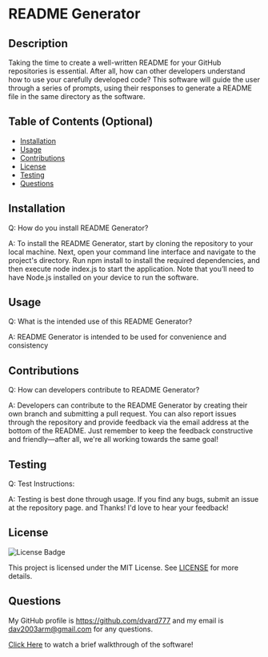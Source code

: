 # README Generator

## Description

Taking the time to create a well-written README for your GitHub repositories is essential. After all, how can other developers understand how to use your carefully developed code? This software will guide the user through a series of prompts, using their responses to generate a README file in the same directory as the software.

## Table of Contents (Optional)


- [Installation](#installation)
- [Usage](#usage)
- [Contributions](#contributions)
- [License](#license)
- [Testing](#Testing)
- [Questions](#Questions)


## Installation

Q: How do you install README Generator?

A: To install the README Generator, start by cloning the repository to your local machine. Next, open your command line interface and navigate to the project's directory. Run npm install to install the required dependencies, and then execute node index.js to start the application. Note that you’ll need to have Node.js installed on your device to run the software.


## Usage

Q: What is the intended use of this README Generator?

A: README Generator is intended to be used for convenience and consistency


## Contributions

Q: How can developers contribute to README Generator?

A: Developers can contribute to the README Generator by creating their own branch and submitting a pull request. You can also report issues through the repository and provide feedback via the email address at the bottom of the README. Just remember to keep the feedback constructive and friendly—after all, we're all working towards the same goal!


## Testing

Q: Test Instructions:

A: Testing is best done through usage. If you find any bugs, submit an issue at the repository page. and Thanks! I'd love to hear your feedback!


## License

![License Badge](https://img.shields.io/badge/License-MIT-green.svg)

This project is licensed under the MIT License. See [LICENSE](https://opensource.org/licenses/MIT) for more details.


## Questions

My GitHub profile is https://github.com/dvard777 and my email is dav2003arm@gmail.com for any questions.

[Click Here](https://drive.google.com/file/d/1KPPYpbK8X8HWN-6b72wlXpmocpox_Zqv/view) to watch a brief walkthrough of the software!